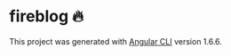 # fireblog :fire:

This project was generated with [Angular CLI](https://github.com/angular/angular-cli) version 1.6.6.
